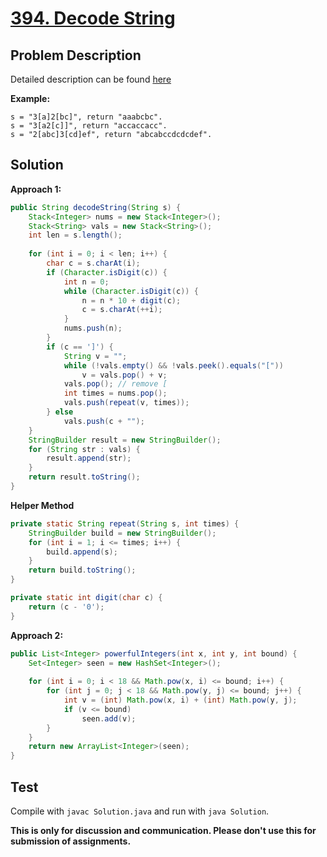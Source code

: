# [394. Decode String][title]

## Problem Description

Detailed description can be found [here][title]

**Example:**

```
s = "3[a]2[bc]", return "aaabcbc".
s = "3[a2[c]]", return "accaccacc".
s = "2[abc]3[cd]ef", return "abcabccdcdcdef".
```

## Solution

**Approach 1:**

```java
public String decodeString(String s) {
    Stack<Integer> nums = new Stack<Integer>();
    Stack<String> vals = new Stack<String>();
    int len = s.length();
    
    for (int i = 0; i < len; i++) {
        char c = s.charAt(i);
        if (Character.isDigit(c)) {
            int n = 0;
            while (Character.isDigit(c)) {
                n = n * 10 + digit(c);
                c = s.charAt(++i);
            }
            nums.push(n);
        }
        if (c == ']') {
            String v = "";
            while (!vals.empty() && !vals.peek().equals("["))
                v = vals.pop() + v;
            vals.pop(); // remove [
            int times = nums.pop();
            vals.push(repeat(v, times));
        } else
            vals.push(c + "");
    }
    StringBuilder result = new StringBuilder();
    for (String str : vals) {
        result.append(str);
    }
    return result.toString();
}
```

**Helper Method**
```java
private static String repeat(String s, int times) {
    StringBuilder build = new StringBuilder();
    for (int i = 1; i <= times; i++) {
        build.append(s);
    }
    return build.toString();
}

private static int digit(char c) {
    return (c - '0');
}
```

**Approach 2:**

```java
public List<Integer> powerfulIntegers(int x, int y, int bound) {
    Set<Integer> seen = new HashSet<Integer>();
    
    for (int i = 0; i < 18 && Math.pow(x, i) <= bound; i++) {
        for (int j = 0; j < 18 && Math.pow(y, j) <= bound; j++) {
            int v = (int) Math.pow(x, i) + (int) Math.pow(y, j);
            if (v <= bound)
                seen.add(v);
        }
    }
    return new ArrayList<Integer>(seen);
}
```

## Test

Compile with `javac Solution.java` and run with `java Solution`.


**This is only for discussion and communication. Please don't use this for submission of assignments.**

[title]: https://leetcode.com/problems/decode-string/
